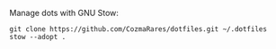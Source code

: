 Manage dots with GNU Stow:

```
git clone https://github.com/CozmaRares/dotfiles.git ~/.dotfiles 
stow --adopt .

```
